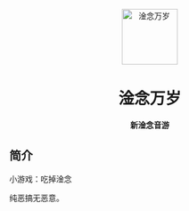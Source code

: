 <p align="center">
  <a href="https://xiaohuang257.github.io/RapeSenpai/index.html"><img src="https://github.com/SteveWang168/Eat-Somesthing/blob/c603c7f436f3bfb340d786ec48b6cb0b88b15e09/static/image/AfterClicking.png?raw=true" width="100" height="100" alt="淦念万岁"></a>
</p>
<div align="center">

# 淦念万岁
**新淦念音游**
</div>

## 简介
小游戏：吃掉淦念

纯恶搞无恶意。
